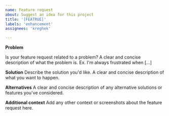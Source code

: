 ```yaml
---
name: Feature request
about: Suggest an idea for this project
title: '[FEATRUE]'
labels: 'enhancement'
assignees: 'kreghek'

---
```


**Problem**

Is your feature request related to a problem? A clear and concise description of what the problem is. Ex. I'm always frustrated when [...]

**Solution**
Describe the solution you'd like. A clear and concise description of what you want to happen.

**Alternatives**
A clear and concise description of any alternative solutions or features you've considered.

**Additional context**
Add any other context or screenshots about the feature request here.
